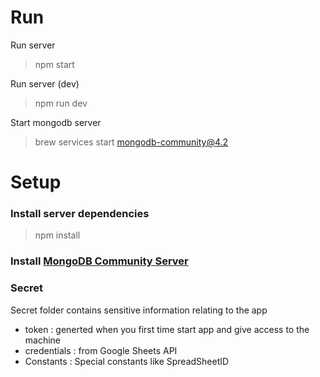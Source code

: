 # Run

Run server
>npm start

Run server (dev)
>npm run dev

Start mongodb server
>brew services start mongodb-community@4.2

# Setup

### Install server dependencies
>npm install

### Install [MongoDB Community Server](https://www.mongodb.com/download-center/community)

### Secret
Secret folder contains sensitive information relating to the app
* token : generted when you first time start app and give access to the machine
* credentials : from Google Sheets API
* Constants : Special constants like SpreadSheetID
